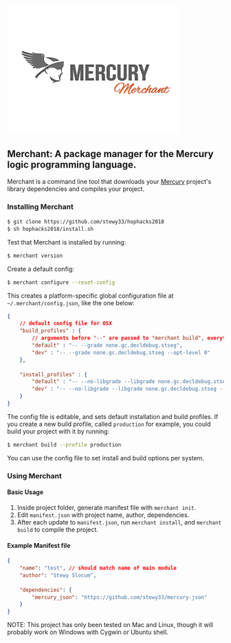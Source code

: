 ![merchant-logo](merchant-logo.png "Merchant Logo")

## Merchant: A package manager for the Mercury logic programming language.

Merchant is a command line tool that downloads your [Mercury](http://mercurylang.org/) project's library dependencies and compiles your project.



### Installing Merchant

```bash
$ git clone https://github.com/stewy33/hophacks2018
$ sh hophacks2018/install.sh
```

Test that Merchant is installed by running:

```bash
$ merchant version
```



Create a default config:

```bash
$ merchant configure --reset-config
```

This creates a platform-specific global configuration file at `~/.merchant/config.json`, like the one below:

```json
{
    // default config file for OSX
    "build_profiles" : {
        // arguments before "--" are passed to "merchant build", everything after is passed to the mmc compiler
        "default" : "-- --grade none.gc.decldebug.stseg",
        "dev" : "-- --grade none.gc.decldebug.stseg --opt-level 0"
    },
    
    "install_profiles" : {
        "default" : "-- --no-libgrade --libgrade none.gc.decldebug.stseg",
        "dev" : "-- --no-libgrade --libgrade none.gc.decldebug.stseg --opt-level     0"
    }
}
```

The config file is editable, and sets default installation and build profiles. If you create a new build profile, called `production` for example, you could build your project with it by running:

```bash
$ merchant build --profile production
```

You can use the config file to set install and build options per system.



### Using Merchant

#### Basic Usage

1. Inside project folder, generate manifest file with `merchant init`.
2. Edit `manifest.json` with project name, author, dependencies.
3. After each update to `manifest.json`, run `merchant install`, and `merchant build` to compile the project.

#### Example Manifest file

```json
{
    "name": "test", // should match name of main module
    "author": "Stewy Slocum",

    "dependencies": {
        "mercury_json": "https://github.com/stewy33/mercury-json"
    }
}
```



NOTE: This project has only been tested on Mac and Linux, though it will probably work on Windows with Cygwin or Ubuntu shell.
